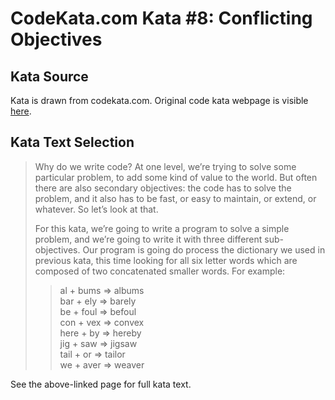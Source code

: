 # CodeKata.com Kata #8: Conflicting Objectives

## Kata Source

Kata is drawn from codekata.com. Original code kata webpage is visible
[here](http://codekata.com/kata/kata08-conflicting-objectives/).

## Kata Text Selection

> Why do we write code? At one level, we’re trying to solve some particular
> problem, to add some kind of value to the world. But often there are also
> secondary objectives: the code has to solve the problem, and it also has to be
> fast, or easy to maintain, or extend, or whatever. So let’s look at that.
>
> For this kata, we’re going to write a program to solve a simple problem, and
> we’re going to write it with three different sub-objectives. Our program is
> going do process the dictionary we used in previous kata, this time looking
> for all six letter words which are composed of two concatenated smaller words.
> For example:
> 
> > al + bums => albums<br>
> > bar + ely => barely<br>
> > be + foul => befoul<br>
> > con + vex => convex<br>
> > here + by => hereby<br>
> > jig + saw => jigsaw<br>
> > tail + or => tailor<br>
> > we + aver => weaver

See the above-linked page for full kata text.
